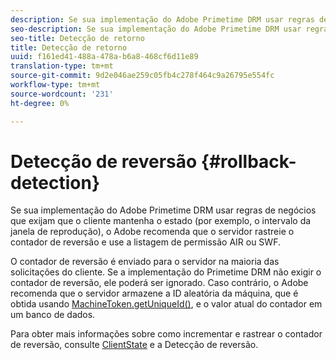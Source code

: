 ```yaml
---
description: Se sua implementação do Adobe Primetime DRM usar regras de negócios que exijam que o cliente mantenha o estado (por exemplo, o intervalo da janela de reprodução), o Adobe recomenda que o servidor rastreie o contador de reversão e use a listagem de permissão AIR ou SWF.
seo-description: Se sua implementação do Adobe Primetime DRM usar regras de negócios que exijam que o cliente mantenha o estado (por exemplo, o intervalo da janela de reprodução), o Adobe recomenda que o servidor rastreie o contador de reversão e use a listagem de permissão AIR ou SWF.
seo-title: Detecção de retorno
title: Detecção de retorno
uuid: f161ed41-488a-478a-b6a8-468cf6d11e89
translation-type: tm+mt
source-git-commit: 9d2e046ae259c05fb4c278f464c9a26795e554fc
workflow-type: tm+mt
source-wordcount: '231'
ht-degree: 0%

---
```



# Detecção de reversão {#rollback-detection}

Se sua implementação do Adobe Primetime DRM usar regras de negócios que exijam que o cliente mantenha o estado (por exemplo, o intervalo da janela de reprodução), o Adobe recomenda que o servidor rastreie o contador de reversão e use a listagem de permissão AIR ou SWF.

O contador de reversão é enviado para o servidor na maioria das solicitações do cliente. Se a implementação do Primetime DRM não exigir o contador de reversão, ele poderá ser ignorado. Caso contrário, o Adobe recomenda que o servidor armazene a ID aleatória da máquina, que é obtida usando [MachineToken.getUniqueId()](https://help.adobe.com/en_US/primetime/api/drm-apis/server/javadocs-flashaccess-pro/com/adobe/flashaccess/sdk/cert/MachineId.html#getUniqueId()), e o valor atual do contador em um banco de dados.

Para obter mais informações sobre como incrementar e rastrear o contador de reversão, consulte [ClientState](https://help.adobe.com/en_US/primetime/api/drm-apis/server/javadocs-flashaccess-pro/com/adobe/flashaccess/sdk/protocol/ClientState.html) e a Detecção de reversão.